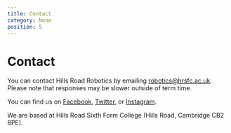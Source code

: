 ```yaml
---
title: Contact
category: None
position: 5
---
```

# Contact

You can contact Hills Road Robotics by emailing [robotics@hrsfc.ac.uk](mailto:robotics@hrsfc.ac.uk). Please note that responses may be slower outside of term time.

You can find us on [Facebook](https://www.facebook.com/systemetric/), [Twitter](https://twitter.com/SystemetricLabs), or [Instagram](https://https://https://www.instagram.com/hr.robotics/).

We are based at Hills Road Sixth Form College (Hills Road, Cambridge CB2 8PE).

